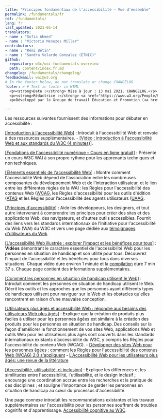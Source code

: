```yaml
---
title: "Principes fondamentaux de l’accessibilité – Vue d’ensemble"
permalink: /fundamentals/fr
ref: /fundamentals/
lang: fr
last_updated: 2021-05-14
translators:
- name : "Sofia Ahmed"
- name : "Victoria Menezes Miller"
contributors:
- name : "Rémi Bétin"
- name : "Sandra Velarde Gonzalez (ETNIC)"
github:
  repository: w3c/wai-fundamentals-overview
  path: content/index.fr.md
changelog: /fundamentals/changelog/
feedbackmail: wai@w3.org
# In the footer below, do not translate or change CHANGELOG
footer: > # Text in footer in HTML
  <p><strong>Date :</strong> Mise à jour : 13 mai 2021. CHANGELOG.</p>
  <p><strong>Rédactrice :</strong> <a href="https://www.w3.org/People/Shawn/">Shawn Lawton Henry</a>.</p>
  <p>Développé par le Groupe de travail Éducation et Promotion (<a href="http://www.w3.org/WAI/EO/">EOWG</a>).</p>

---
```


Les ressources suivantes fournissent des informations pour débuter en accessibilité :

[[Introduction à l'accessibilité Web]](/fundamentals/accessibility-intro/) :
   Introduit à l'accessibilité Web et renvoie à des ressources supplémentaires.
    -   [[Vidéo : introduction à l'accessibilité Web et aux standards du W3C (4 minutes)]](/videos/standards-and-benefits/).

[[Fondations de l'accessibilité numérique – Cours en ligne gratuit]](/fundamentals/foundations-course/) :
   Présente un cours W3C WAI à son propre rythme pour les apprenants techniques et non techniques.

[[Éléments essentiels de l'accessibilité Web]](/fundamentals/components/) :
   Montre comment l'accessibilité Web dépend de l'association entre les nombreuses composantes du développement Web et de l'interaction utilisateur, et le lien entre les différentes règles de la WAI : les Règles pour l'accessibilité des contenus Web ([WCAG](/standards-guidelines/wcag/), les Règles d'accessibilité pour les outils d'édition ([ATAG](/standards-guidelines/atag/) et les Règles pour l’accessibilité des agents utilisateurs ([UAAG](/standards-guidelines/uaag/).  

[[Principes d'accessibilité]](/fundamentals/accessibility-principles/) :
   Aide les développeurs, les designers, et tout autre intervenant à comprendre les principes pour créer des sites et des applications Web, des navigateurs, et d'autres outils accessibles. Fournit des liens vers les standards internationaux de l'Initiative pour l'accessibilité du Web (WAI) du W3C et vers une page dédiée aux [témoignages d'utilisateurs du Web](/people-use-web/user-stories/).

[[L'accessibilité Web illustrée : explorer l'impact et les bénéfices pour tous]](/perspective-videos/) :
   **Vidéos** démontrant le caractère essentiel de l'accessibilité Web pour les personnes en situation de handicap et son utilité pour tous. Découvrez l'impact de l'accessibilité et les bénéfices pour tous dans diverses situations. Chaque vidéo dure environ 1 minute et la [compilation](https://www.youtube.com/watch?v=3f31oufqFSM) dure 7 min 37 s. Chaque page contient des informations supplémentaires.

[[Comment les personnes en situation de handicap utilisent le Web]](/people-use-web/) :
   Introduit comment les personnes en situation de handicap utilisent le Web. Décrit les outils et les approches que les personnes ayant différents types de handicaps utilisent pour naviguer sur le Web et les obstacles qu'elles rencontrent en raison d'une mauvaise conception.

[[Utilisateurs plus âgés et accessibilité Web : répondre aux besoins des utilisateurs Web plus âgés]](/older-users/) :
   Explique que la création de produits plus faciles à utiliser pour les personnes âgées est similaire à la création des produits pour les personnes en situation de handicap. Des conseils sur la façon d'améliorer le fonctionnement de vos sites Web, applications Web et outils Web pour les utilisateurs plus âgés sont couverts dans les standards internationaux existants d’accessibilité du W3C, y compris les Règles pour l'accessibilité du contenu Web (WCAG).
    -   [Développer des sites Web pour les personnes âgées : comment les Règles pour l'accessibilité des contenus Web (WCAG) 2.0 s'appliquent](https://www.w3.org/WAI/older-users/developing/)
    -   [L'Accessibilité Web pour les utilisateurs plus âgés: une revue de la littérature](https://www.w3.org/WAI/older-users/literature/)

[[Accessibilité, utilisabilité, et inclusion]](/fundamentals/accessibility-usability-inclusion/) :
   Explique les différences et les similitudes entre l'accessibilité, l'utilisabilité, et le design inclusif ; encourage une coordination accrue entre les recherches et la pratique de ces disciplines ; et souligne l'importance de garder les personnes en situation de handicap au cœur du processus d'accessibilité.

Une page connexe introduit les recommandations existantes et les travaux supplémentaires sur l'accessibilité pour les personnes souffrant de troubles cognitifs et d'apprentissage. [Accessibilité cognitive au W3C](https://www.w3.org/WAI/cognitive/).
